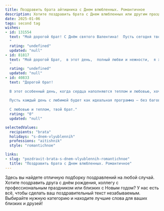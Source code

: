 ```yaml
---
title: Поздравить брата айтишника с Днем влюбленных. Романтичное
description: Хотите поздравить брата с Днем влюбленных или другим праздником? Наш ИИ создаст незабываемое поздравление, а вы обязательно выделитесь среди других.  
date: 2025-01-06
tags: second tag
wishes:
- id: 131554
  text: "Мой дорогой брат! С Днём святого Валентина!  Пусть сегодня твой код любви будет безупречным, а алгоритм счастья — бесконечным. Желаю тебе океана нежности, потока романтики и  ярких, незабываемых эмоций вместе с твоей любимой.  Пусть ваша история любви будет самой красивой программой, которую вы когда-либо писали!
  "
  rating: "undefined"
  updated: "null"
- id: 81817
  text: "Мой дорогой Брат,  в этот день,  полный любви и нежности,  я хочу пожелать тебе  бесконечного счастья  с твоей любимой! Пусть  ваша  любовь  горит  ярким  пламенем  каждый  день,  как  самый  мощный  сервер,  а  жизнь  будет  наполнена  красочными  пикселями  счастья! С Днем Святого Валентина!
  "
  rating: "undefined"
  updated: "null"
- id: 40833
  text: "Дорогой брат!
  
  В этот особенный день, когда сердца наполняются теплом и любовью, хочу поздравить тебя с Днем влюбленных! Ты, как настоящий Айтишник, всегда находишь решения даже в самых сложных ситуациях, и пусть твое сердце будет всегда окутано нежностью и романтикой, словно фоновая музыка, придающая нотки прекрасного.
  
  Пусть каждый день с любимой будет как идеальная программа — без багов и с яркими моментами. Желаю, чтобы ваша любовь росла и крепла, как надежная база данных, а моменты счастья запоминались вечно.
  
  С любовью и теплом, твой брат."
  rating: "0"
  updated: "null"

selectedValues:
  recipients: "brata"
  holidays: "s-dnem-vlyublennih"
  professions: "aitishnik"
  style: "romantichnoe"

links:
- slug: "pozdravit-brata-s-dnem-vlyublennih-romantichnoe"
  title: "Поздравить брата с Днем влюбленных. Романтичное"
---
```


Здесь вы найдете отличную подборку поздравлений на любой случай. 
Хотите поздравить друга с днём рождения, коллегу с профессиональным праздником или близких с Новым годом? У нас есть всё, чтобы сделать ваш поздравительный текст незабываемым. Выбирайте нужную категорию и находите лучшие слова для ваших близких и друзей!
